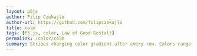 ```yaml
---  
layout: p5js
author: Filip Czekajlo
author-url: https://github.com/filipczekajlo
title: colm
tags: [P5.js, color, Law of Good Gestalt]
permalink: /color/colm
summary: Stripes changing color gradient after every row. Colors range form orange to blue.
---  
```

